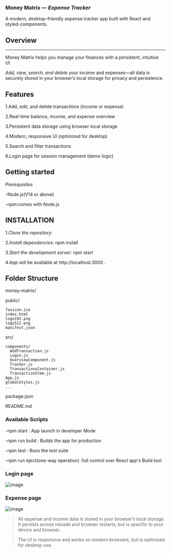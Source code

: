 ### Money Matrix — *Expense Tracker* 

A modern, desktop-friendly expense tracker app built with React and styled-components.

## Overview
-------
Money Matrix helps you manage your finances with a persistent, intuitive UI.

*Add, view, search, and delete* your income and expenses—all data is securely stored in your browser’s local storage for privacy and persistence.
 
## Features
1.Add, edit, and delete transactions (income or expense)

2.Real-time balance, income, and expense overview

3.Persistent data storage using browser local storage

4.Modern, responsive UI (optimized for desktop)

5.Search and filter transactions

6.Login page for session management (demo logic)

## Getting started
*Prerequisites*

-Node.js(V14 or above)

-npm:comes with Node.js

## INSTALLATION

1.*Clone the repository:*
   
2.*Install dependencies:*
npm install

3.*Start the development server:*
npm start

4.App will be available at 
http://localhost:3000 .

## Folder Structure
money-matrix/

  public/
  
    favicon.ico
    index.html
    logo192.png
    logo512.png
    manifest.json
  src/
  
    components/
      AddTransaction.js
      Login.js
      OverviewComponent.js
      Tracker.js
      TransactionsContainer.js
      TransactionItem.js
    App.js
    globalStyles.js
    ...
  package.json
  
  README.md


### Available Scripts
-npm start : App launch in developer Mode

-npm run build : Builds the app for production

-npm test : Runs the test suite

-npm run eject(one-way operation) :full control over React app's Build tool

### Login page
![image](https://github.com/user-attachments/assets/b5289475-6ea1-495d-bd74-69dce2e720ef)

### Expense page
![image](https://github.com/user-attachments/assets/9f67f099-d80b-4f01-8f43-2f8f067bab2a)




>All expense and income data is stored in your browser’s local storage. It persists across reloads and browser restarts, but is specific to your device and browser.

>The UI is responsive and works on modern browsers, but is optimized for desktop use.
